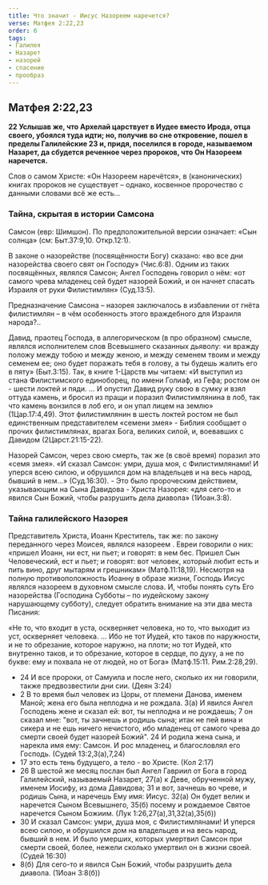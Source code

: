 ```yaml
---
title: Что значит - Иисус Назореем наречется?
verse: Матфея 2:22,23
order: 6
tags: 
- Галилея
- Назарет
- назорей
- спасение
- прообраз
---
```


## Матфея 2:22,23

**22 Услышав же, что Архелай царствует в Иудее вместо Ирода, отца своего, убоялся туда идти; но, получив во сне откровение, пошел в пределы Галилейские 23 и, придя, поселился в городе, называемом Назарет, да сбудется реченное через пророков, что Он Назореем наречется.**

Слов о самом Христе: «Он Назореем наречётся», в (канонических) книгах пророков не существует – однако, косвенное пророчество с данными словами всё же есть…

### Тайна, скрытая в истории Самсона 

Самсон (евр: Шимшон). По предположительной версии означает: «Сын солнца» (см: Быт.37:9,10. Откр.12:1). 

В законе о назорействе (посвящённости Богу) сказано: «во все дни назорейства своего свят он Господу» (Чис.6:8). Одним из таких посвящённых, являлся Самсон; Ангел Господень говорил о нём: «от самого чрева младенец сей будет назорей Божий, и он начнет спасать Израиля от руки Филистимлян» (Суд.13:5). 

Предназначение Самсона – назорея заключалось в избавлении от гнёта филистимлян – в чём особенность этого враждебного для Израиля народа?.. 

Давид, праотец Господа, в аллегорическом (в про образном) смысле,  являлся исполнителем слов Всевышнего сказанных дьяволу: «и вражду положу между тобою и между женою, и между семенем твоим и между семенем ее; оно будет поражать тебя в голову, а ты будешь жалить его в пяту» (Быт.3:15). Так, в книге 1-Царств мы читаем: «И выступил из стана Филистимского единоборец, по имени Голиаф, из Гефа; ростом он - шести локтей и пяди. … И опустил Давид руку свою в сумку и взял оттуда камень, и бросил из пращи и поразил Филистимлянина в лоб, так что камень вонзился в лоб его, и он упал лицем на землю» (1Цар.17:4,49). Этот филистимлянин в шесть локтей ростом не был единственным представителем «семени змея» - Библия сообщает о прочих филистимлянах, врагах Бога, великих силой, и, воевавших с Давидом (2Царст.21:15-22). 

Назорей Самсон, через свою смерть, так же (в своё время) поразил это «семя змея».  «И сказал Самсон: умри, душа моя, с Филистимлянами! И уперся всею силою, и обрушился дом на владельцев и на весь народ, бывший в нем…» (Суд.16:30). - Это было пророческим действием, указывающим на Сына Давидова - Христа Назорея: «для сего-то и явился Сын Божий, чтобы разрушить дела диавола» (1Иоан.3:8). 

### Тайна галилейского Назорея

Представитель Христа, Иоанн Креститель, так же: по закону переданного через Моисея, являлся назореем . Евреи говорили о них: «пришел Иоанн, ни ест, ни пьет; и говорят: в нем бес.  Пришел Сын Человеческий, ест и пьет; и говорят: вот человек, который любит есть и пить вино, друг мытарям и грешникам» (Матф.11:18,19). Несмотря на полную противоположность Иоанну в образе жизни, Господь Иисус являлся назореем в духовном смысле слова. И, чтобы понять суть Его назорейства (Господина Субботы – по иудейскому закону нарушающему субботу), следует обратить внимание на эти два места Писания: 

«Не то, что входит в уста, оскверняет человека, но то, что выходит из уст, оскверняет человека. … Ибо не тот Иудей, кто таков по наружности, и не то обрезание, которое наружно, на плоти;  но тот Иудей, кто внутренно таков, и то обрезание, которое в сердце, по духу, а не по букве: ему и похвала не от людей, но от Бога»  (Матф.15:11. Рим.2:28,29). 

- 24 И все пророки, от Самуила и после него, сколько их ни говорили, также предвозвестили дни сии. (Деян 3:24)
- 2 В то время был человек из Цоры, от племени Данова, именем Маной; жена его была неплодна и не рождала. 3(а) И явился Ангел Господень жене и сказал ей: вот, ты неплодна и не рождаешь; 7 он сказал мне: "вот, ты зачнешь и родишь сына; итак не пей вина и сикера и не ешь ничего нечистого, ибо младенец от самого чрева до смерти своей будет назорей Божий". 24 И родила жена сына, и нарекла имя ему: Самсон. И рос  младенец, и благословлял его Господь. (Судей 13:2,3(а),7,24)
- 17 это есть тень будущего, а тело - во Христе. (Кол 2:17)
- 26 В шестой же месяц послан был Ангел Гавриил от Бога в город Галилейский, называемый Назарет, 27(а) к Деве, обрученной мужу, именем Иосифу, из дома Давидова; 31 и вот, зачнешь во чреве, и родишь Сына, и наречешь Ему имя: Иисус. 32(а) Он будет велик и наречется Сыном Всевышнего, 35(б) посему и рождаемое Святое наречется Сыном Божиим. (Лук 1:26,27(а),31,32(а),35(б))
- 30 И сказал Самсон: умри, душа моя, с Филистимлянами! И уперся всею силою, и обрушился дом на владельцев и на весь народ, бывший в нем. И было умерших, которых умертвил Самсон при смерти своей, более, нежели сколько умертвил он в жизни своей. (Судей 16:30)
- 8(б) Для сего-то и явился Сын Божий, чтобы разрушить дела диавола. (1Иоан 3:8(б))